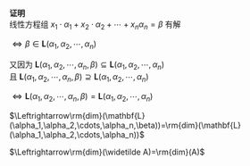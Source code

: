 **证明**  
线性方程组 $x_1\cdot\alpha_1+x_2\cdot\alpha_2+\cdots+x_n\alpha_n=\beta$ 有解  
  
 $\Leftrightarrow\beta\in\mathbf{L}(\alpha_1,\alpha_2,\cdots,\alpha_n)$   
  
又因为 $\mathbf{L}(\alpha_1,\alpha_2,\cdots,\alpha_n,\beta)\subseteq\mathbf{L}(\alpha_1,\alpha_2,\cdots,\alpha_n)$   
且 $\mathbf{L}(\alpha_1,\alpha_2,\cdots,\alpha_n,\beta)\supseteq\mathbf{L}(\alpha_1,\alpha_2,\cdots,\alpha_n)$   
  
 $\Leftrightarrow\mathbf{L}(\alpha_1,\alpha_2,\cdots,\alpha_n,\beta)=\mathbf{L}(\alpha_1,\alpha_2,\cdots,\alpha_n)$   
  
 $\Leftrightarrow\rm{dim}(\mathbf{L}(\alpha_1,\alpha_2,\cdots,\alpha_n,\beta))=\rm{dim}(\mathbf{L}(\alpha_1,\alpha_2,\cdots,\alpha_n))$   
  
 $\Leftrightarrow\rm{dim}(\widetilde A)=\rm{dim}(A)$   
  
  
